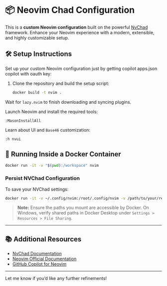 # 📦 Neovim Chad Configuration

This is a **custom Neovim configuration** built on the powerful [NvChad](https://github.com/NvChad/NvChad) framework. Enhance your Neovim experience with a modern, extensible, and highly customizable setup. 

## 🛠️ Setup Instructions

Set up your custom Neovim configuration just by getting copilot apps.json
copilot with oauth key:

1. Clone the repository and build the setup script:

   ```bash
   docker build -t nvim .
   ```

 Wait for `lazy.nvim` to finish downloading and syncing plugins.

Launch Neovim and install the required tools:

   ```vim
   :MasonInstallAll
   ```

Learn about UI and `Base46` customization:

   ```vim
   :h nvui
   ```

## 🐳 Running Inside a Docker Container

```bash
docker run -it -v "$(pwd):/workspace" nvim         
```

### Persist NVChad Configuration
To save your NVChad settings:
```bash
docker run -it -v ~/.config/nvim:/root/.config/nvim -v /path/to/your/repo:/workspace my-nvim-config
```

> **Note:** Ensure the paths you mount are accessible by Docker. On Windows, verify shared paths in Docker Desktop under `Settings > Resources > File Sharing`.

---

## 📚 Additional Resources

- [NvChad Documentation](https://nvchad.github.io/)
- [Neovim Official Documentation](https://neovim.io/doc/)
- [GitHub Copilot for Neovim](https://github.com/github/copilot.vim)

---

Let me know if you’d like any further refinements!

